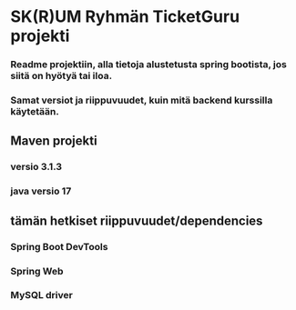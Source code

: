 # SK(R)UM Ryhmän TicketGuru projekti
### Readme projektiin, alla tietoja alustetusta spring bootista, jos siitä on hyötyä tai iloa. 
### Samat versiot ja riippuvuudet, kuin mitä backend kurssilla käytetään.

## Maven projekti
### versio 3.1.3
### java versio 17

## tämän hetkiset riippuvuudet/dependencies
### Spring Boot DevTools
### Spring Web
### MySQL driver